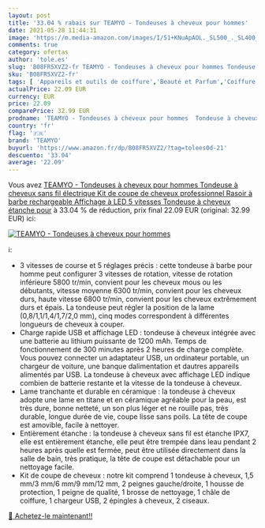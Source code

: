 ```yaml
---
layout: post
title: '33.04 % rabais sur TEAMYO - Tondeuses à cheveux pour hommes'
date: 2021-05-28 11:44:31
image: 'https://m.media-amazon.com/images/I/51+KNuApAOL._SL500_._SL400_.jpg'
comments: true
category: ofertas
author: 'tole.es'
slug: 'B08FR5XVZ2-fr TEAMYO - Tondeuses à cheveux pour hommes Tondeuse à...'
sku: 'B08FR5XVZ2-fr'
tags: [ 'Appareils et outils de coiffure','Beauté et Parfum','Coiffure et soins des cheveux','Tondeuses à cheveux','teamyo', ]
actualPrice: 22.09 EUR
currency: EUR
price: 22.09
comparePrice: 32.99 EUR
prodname: 'TEAMYO - Tondeuses à cheveux pour hommes  Tondeuse à cheveux sans fil électrique  Kit de coupe de cheveux professionnel Rasoir à barbe rechargeable  Affichage à LED 5 vitesses Tondeuse à cheveux étanche pour'
country: 'fr'
flag: '🇫🇷'
brand: 'TEAMYO'
buyurl: 'https://www.amazon.fr/dp/B08FR5XVZ2/?tag=tolees0d-21'
descuento: '33.04'
average: '22.09'
---
```


Vous avez [TEAMYO - Tondeuses à cheveux pour hommes  Tondeuse à cheveux sans fil électrique  Kit de coupe de cheveux professionnel Rasoir à barbe rechargeable  Affichage à LED 5 vitesses Tondeuse à cheveux étanche pour](https://www.amazon.fr/dp/B08FR5XVZ2/?tag=tolees0d-21)  à  33.04 % de réduction, prix final  22.09 EUR (original: 32.99 EUR) ici:

[![TEAMYO - Tondeuses à cheveux pour hommes](https://m.media-amazon.com/images/I/51+KNuApAOL._SL500_._SL400_.jpg)](https://www.amazon.fr/dp/B08FR5XVZ2/?tag=tolees0d-21)

ℹ️:

- 3 vitesses de course et 5 réglages précis : cette tondeuse à barbe pour homme peut configurer 3 vitesses de rotation, vitesse de rotation inférieure 5800 tr/min, convient pour les cheveux mous ou les débutants, vitesse moyenne 6300 tr/min, convient pour les cheveux durs, haute vitesse 6800 tr/min, convient pour les cheveux extrêmement durs et épais. La tondeuse peut régler la position de la lame (0,8/1,1/1,4/1,7/2,0 mm), cinq modes correspondent à différentes longueurs de cheveux à couper.
- Charge rapide USB et affichage LED : tondeuse à cheveux intégrée avec une batterie au lithium puissante de 1200 mAh. Temps de fonctionnement de 300 minutes après 2 heures de charge complète. Vous pouvez connecter un adaptateur USB, un ordinateur portable, un chargeur de voiture, une banque dalimentation et dautres appareils alimentés par USB. La tondeuse à cheveux avec affichage LED indique combien de batterie restante et la vitesse de la tondeuse à cheveux.
- Lame tranchante et durable en céramique : la tondeuse à cheveux adopte une lame en titane et en céramique agréable pour la peau, est très dure, bonne netteté, un son plus léger et ne rouille pas, très durable, longue durée de vie, coupe lisse sans poils. La tête de coupe est amovible, facile à nettoyer.
- Entièrement étanche : la tondeuse à cheveux sans fil est étanche IPX7, elle est entièrement étanche, elle peut être trempée dans leau pendant 2 heures après quelle est fermée, peut être utilisée directement dans la salle de bain, très pratique, la tête de coupe est détachable pour un nettoyage facile.
- Kit de coupe de cheveux : notre kit comprend 1 tondeuse à cheveux, 1,5 mm/3 mm/6 mm/9 mm/12 mm, 2 peignes gauche/droite, 1 housse de protection, 1 peigne de qualité, 1 brosse de nettoyage, 1 châle de coiffure, 1 chargeur USB, 2 épingles à cheveux, 2 ciseaux.

[🛒 Achetez-le maintenant!!](https://www.amazon.fr/dp/B08FR5XVZ2/?tag=tolees0d-21)
